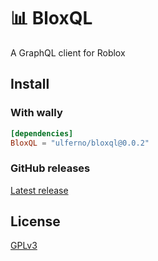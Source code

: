 
# 📊 BloxQL

A GraphQL client for Roblox

## Install
### With wally
```toml
[dependencies]
BloxQL = "ulferno/bloxql@0.0.2"
```

### GitHub releases
[Latest release](https://github.com/BritSovInteractive/BloxQL/releases)

## License

[GPLv3](./README.md)
